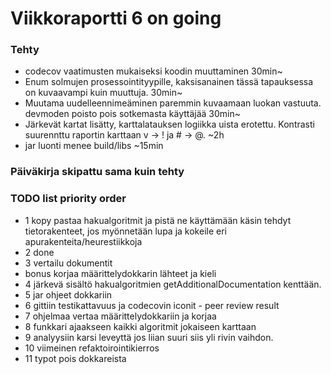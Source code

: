 # Viikkoraportti 6  on going

### Tehty
* codecov vaatimusten mukaiseksi koodin muuttaminen 30min~
* Enum solmujen prosessointityypille, kaksisanainen tässä tapauksessa on kuvaavampi kuin muuttuja. 30min~
* Muutama uudelleennimeäminen paremmin kuvaamaan luokan vastuuta. devmoden poisto pois sotkemasta käyttäjää 30min~
* Järkevät kartat lisätty, karttalatauksen logiikka uista erotettu. Kontrasti suurennttu raportin karttaan v -> ! ja # -> @. ~2h
* jar luonti menee build/libs ~15min

### Päiväkirja skipattu sama kuin tehty
### TODO list priority order
* 1 kopy pastaa hakualgoritmit ja pistä ne käyttämään käsin tehdyt tietorakenteet, jos myönnetään lupa ja kokeile eri apurakenteita/heurestiikkoja
* 2 done
* 3 vertailu dokumentit
* bonus korjaa määrittelydokkarin lähteet ja kieli
* 4 järkevä sisältö hakualgoritmien getAdditionalDocumentation kenttään.
* 5 jar ohjeet dokkariin 
* 6 gittiin testikattavuus ja codecovin iconit - peer review result
* 7 ohjelmaa vertaa määrittelydokkariin ja korjaa
* 8 funkkari ajaakseen kaikki algoritmit jokaiseen karttaan
* 9 analyysiin karsi leveyttä jos liian suuri siis yli rivin vaihdon.
* 10 viimeinen refaktoirointikierros
* 11 typot pois dokkareista

